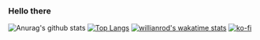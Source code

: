 ### Hello there 

![Anurag's github stats](https://github-readme-stats.vercel.app/api?username=niszogen&show_icons=true)
[![Top Langs](https://github-readme-stats.vercel.app/api/top-langs/?username=niszogen)](https://github.com/anuraghazra/github-readme-stats)
[![willianrod's wakatime stats](https://github-readme-stats.vercel.app/api/wakatime?username=niszogen)](https://github.com/anuraghazra/github-readme-stats)
[![ko-fi](https://www.ko-fi.com/img/githubbutton_sm.svg)](https://ko-fi.com/M4M01I8E0)
